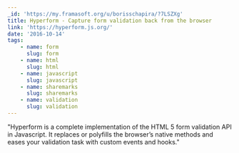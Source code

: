 ```yaml
---
_id: 'https://my.framasoft.org/u/borisschapira/?7LSZXg'
title: Hyperform - Capture form validation back from the browser
link: 'https://hyperform.js.org/'
date: '2016-10-14'
tags:
    - name: form
      slug: form
    - name: html
      slug: html
    - name: javascript
      slug: javascript
    - name: sharemarks
      slug: sharemarks
    - name: validation
      slug: validation
---
```


<div class="markdown"><p>&quot;Hyperform is a complete implementation of the HTML 5 form validation API in Javascript. It replaces or polyfills the browser’s native methods and eases your validation task with custom events and hooks.&quot;
</p></div>
